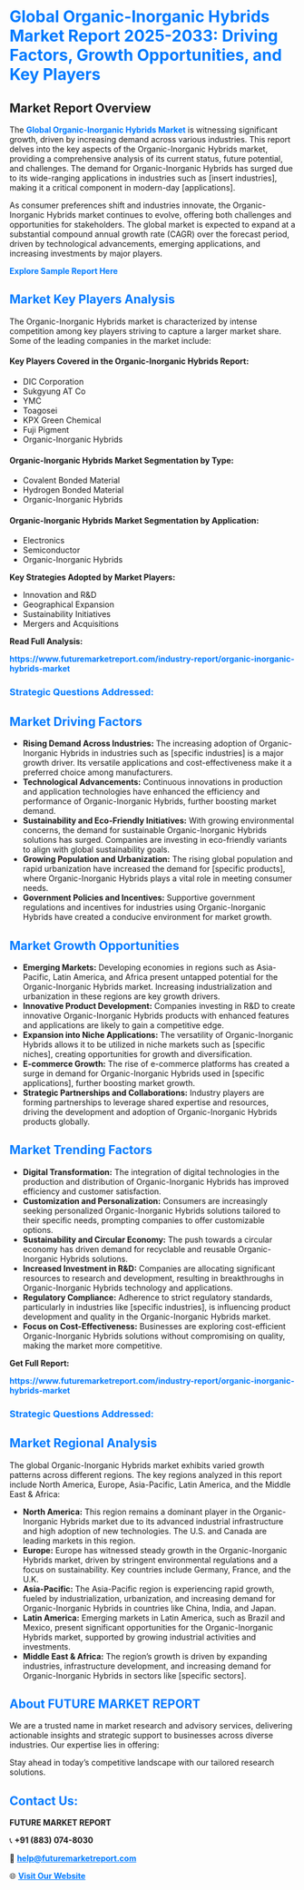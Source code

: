 <h1 style="color: #007BFF;">Global Organic-Inorganic Hybrids Market Report 2025-2033: Driving Factors, Growth Opportunities, and Key Players</h1>

<section id="overview">
<h2>Market Report Overview</h2>
<p>The <a href="https://www.futuremarketreport.com/industry-report/organic-inorganic-hybrids-market" style="color: #007BFF; text-decoration: none;"><strong>Global Organic-Inorganic Hybrids Market</strong></a> is witnessing significant growth, driven by increasing demand across various industries. This report delves into the key aspects of the Organic-Inorganic Hybrids market, providing a comprehensive analysis of its current status, future potential, and challenges. The demand for Organic-Inorganic Hybrids has surged due to its wide-ranging applications in industries such as [insert industries], making it a critical component in modern-day [applications].</p>
<p>As consumer preferences shift and industries innovate, the Organic-Inorganic Hybrids market continues to evolve, offering both challenges and opportunities for stakeholders. The global market is expected to expand at a substantial compound annual growth rate (CAGR) over the forecast period, driven by technological advancements, emerging applications, and increasing investments by major players.</p>
</section>

<section id="overview">
<p><a href="https://www.futuremarketreport.com/request-sample/reportId=100159" style="color: #007BFF; text-decoration: none;"><strong>Explore Sample Report Here</strong></a></p>
</section>

<section id="key-players">
<h2 style="color: #007BFF;">Market Key Players Analysis</h2>
<p>The Organic-Inorganic Hybrids market is characterized by intense competition among key players striving to capture a larger market share. Some of the leading companies in the market include:</p>
<h4>Key Players Covered in the Organic-Inorganic Hybrids Report:</h4>
<ul><li>DIC Corporation</li><li>Sukgyung AT Co</li><li>YMC</li><li>Toagosei</li><li>KPX Green Chemical</li><li>Fuji Pigment</li><li>Organic-Inorganic Hybrids</li></ul>
<h4>Organic-Inorganic Hybrids Market Segmentation by Type:</h4>
<ul><li>Covalent Bonded Material</li><li>Hydrogen Bonded Material</li><li>Organic-Inorganic Hybrids</li></ul>

<h4>Organic-Inorganic Hybrids Market Segmentation by Application:</h4>
<ul><li>Electronics</li><li>Semiconductor</li><li>Organic-Inorganic Hybrids</li></ul>
<p><strong>Key Strategies Adopted by Market Players:</strong></p>
<ul>
<li>Innovation and R&D</li>
<li>Geographical Expansion</li>
<li>Sustainability Initiatives</li>
<li>Mergers and Acquisitions</li>
</ul>
</section>

<section>
<p><strong>Read Full Analysis: </strong></p><a href="https://www.futuremarketreport.com/industry-report/organic-inorganic-hybrids-market" style="color: #007BFF; text-decoration: none;"><strong>https://www.futuremarketreport.com/industry-report/organic-inorganic-hybrids-market</strong></a>
<h3 style="color: #007BFF;">Strategic Questions Addressed:</h3>
</section>

<section id="driving-factors">
<h2 style="color: #007BFF;">Market Driving Factors</h2>
<ul>
<li><strong>Rising Demand Across Industries:</strong> The increasing adoption of Organic-Inorganic Hybrids in industries such as [specific industries] is a major growth driver. Its versatile applications and cost-effectiveness make it a preferred choice among manufacturers.</li>
<li><strong>Technological Advancements:</strong> Continuous innovations in production and application technologies have enhanced the efficiency and performance of Organic-Inorganic Hybrids, further boosting market demand.</li>
<li><strong>Sustainability and Eco-Friendly Initiatives:</strong> With growing environmental concerns, the demand for sustainable Organic-Inorganic Hybrids solutions has surged. Companies are investing in eco-friendly variants to align with global sustainability goals.</li>
<li><strong>Growing Population and Urbanization:</strong> The rising global population and rapid urbanization have increased the demand for [specific products], where Organic-Inorganic Hybrids plays a vital role in meeting consumer needs.</li>
<li><strong>Government Policies and Incentives:</strong> Supportive government regulations and incentives for industries using Organic-Inorganic Hybrids have created a conducive environment for market growth.</li>
</ul>
</section>

<section id="growth-opportunities">
<h2 style="color: #007BFF;">Market Growth Opportunities</h2>
<ul>
<li><strong>Emerging Markets:</strong> Developing economies in regions such as Asia-Pacific, Latin America, and Africa present untapped potential for the Organic-Inorganic Hybrids market. Increasing industrialization and urbanization in these regions are key growth drivers.</li>
<li><strong>Innovative Product Development:</strong> Companies investing in R&D to create innovative Organic-Inorganic Hybrids products with enhanced features and applications are likely to gain a competitive edge.</li>
<li><strong>Expansion into Niche Applications:</strong> The versatility of Organic-Inorganic Hybrids allows it to be utilized in niche markets such as [specific niches], creating opportunities for growth and diversification.</li>
<li><strong>E-commerce Growth:</strong> The rise of e-commerce platforms has created a surge in demand for Organic-Inorganic Hybrids used in [specific applications], further boosting market growth.</li>
<li><strong>Strategic Partnerships and Collaborations:</strong> Industry players are forming partnerships to leverage shared expertise and resources, driving the development and adoption of Organic-Inorganic Hybrids products globally.</li>
</ul>
</section>

<section id="trending-factors">
<h2 style="color: #007BFF;">Market Trending Factors</h2>
<ul>
<li><strong>Digital Transformation:</strong> The integration of digital technologies in the production and distribution of Organic-Inorganic Hybrids has improved efficiency and customer satisfaction.</li>
<li><strong>Customization and Personalization:</strong> Consumers are increasingly seeking personalized Organic-Inorganic Hybrids solutions tailored to their specific needs, prompting companies to offer customizable options.</li>
<li><strong>Sustainability and Circular Economy:</strong> The push towards a circular economy has driven demand for recyclable and reusable Organic-Inorganic Hybrids solutions.</li>
<li><strong>Increased Investment in R&D:</strong> Companies are allocating significant resources to research and development, resulting in breakthroughs in Organic-Inorganic Hybrids technology and applications.</li>
<li><strong>Regulatory Compliance:</strong> Adherence to strict regulatory standards, particularly in industries like [specific industries], is influencing product development and quality in the Organic-Inorganic Hybrids market.</li>
<li><strong>Focus on Cost-Effectiveness:</strong> Businesses are exploring cost-efficient Organic-Inorganic Hybrids solutions without compromising on quality, making the market more competitive.</li>
</ul>
</section>

<section>
<p><strong>Get Full Report: </strong></p><a href="https://www.futuremarketreport.com/industry-report/organic-inorganic-hybrids-market" style="color: #007BFF; text-decoration: none;"><strong>https://www.futuremarketreport.com/industry-report/organic-inorganic-hybrids-market</strong></a>
<h3 style="color: #007BFF;">Strategic Questions Addressed:</h3>
</section>


<section id="regional-analysis">
<h2 style="color: #007BFF;">Market Regional Analysis</h2>
<p>The global Organic-Inorganic Hybrids market exhibits varied growth patterns across different regions. The key regions analyzed in this report include North America, Europe, Asia-Pacific, Latin America, and the Middle East & Africa:</p>
<ul>
<li><strong>North America:</strong> This region remains a dominant player in the Organic-Inorganic Hybrids market due to its advanced industrial infrastructure and high adoption of new technologies. The U.S. and Canada are leading markets in this region.</li>
<li><strong>Europe:</strong> Europe has witnessed steady growth in the Organic-Inorganic Hybrids market, driven by stringent environmental regulations and a focus on sustainability. Key countries include Germany, France, and the U.K.</li>
<li><strong>Asia-Pacific:</strong> The Asia-Pacific region is experiencing rapid growth, fueled by industrialization, urbanization, and increasing demand for Organic-Inorganic Hybrids in countries like China, India, and Japan.</li>
<li><strong>Latin America:</strong> Emerging markets in Latin America, such as Brazil and Mexico, present significant opportunities for the Organic-Inorganic Hybrids market, supported by growing industrial activities and investments.</li>
<li><strong>Middle East & Africa:</strong> The region’s growth is driven by expanding industries, infrastructure development, and increasing demand for Organic-Inorganic Hybrids in sectors like [specific sectors].</li>
</ul>
</section>

<footer>
<h2 style="color: #007BFF;">About FUTURE MARKET REPORT</h2>
<p>We are a trusted name in market research and advisory services, delivering actionable insights and strategic support to businesses across diverse industries. Our expertise lies in offering:</p>

<p>Stay ahead in today’s competitive landscape with our tailored research solutions.</p>

<h2 style="color: #007BFF;">Contact Us:</h2>
<p><strong>FUTURE MARKET REPORT</strong></p>
<p>📞 <strong>+91 (883) 074-8030</strong></p>
<p>📧 <strong><a href="mailto:help@futuremarketreport.com" style="color: #007BFF;">help@futuremarketreport.com</a></strong></p>
<p>🌐 <strong><a href="https://www.futuremarketreport.com/" style="color: #007BFF;">Visit Our Website</a></strong></p>
</footer>